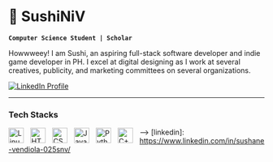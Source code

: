 # 🍣 SushiNiV

**`Computer Science Student | Scholar`**

Howwweey! I am Sushi, an aspiring full-stack software developer and indie game developer in PH. I excel at digital designing as I work at several creatives, publicity, and marketing committees on several organizations. 

<p align="left">
      <a href="www.linkedin.com/in/sushane-vendiola-025snv">
         <img alt="LinkedIn Profile" title="Connect me at LinkedIn" src="https://img.shields.io/badge/linkedin-%230077B5.svg?style=for-the-badge&logo=linkedin&logoColor=white)"/></a> 
   </p>

---

### Tech Stacks

<img align="left" alt="Linux" width="30px" style="padding-right:10px;" src="https://cdn.jsdelivr.net/gh/devicons/devicon/icons/linux/linux-original.svg" />
<img align="left" alt="HTML" width="30px" style="padding-right:10px;" src="https://cdn.jsdelivr.net/gh/devicons/devicon/icons/html5/html5-plain.svg" />
<img align="left" alt="CSS" width="30px" style="padding-right:10px;" src="https://cdn.jsdelivr.net/gh/devicons/devicon/icons/css3/css3-plain.svg" />
<img align="left" alt="JavaScript" width="30px" style="padding-right:10px;" src="https://cdn.jsdelivr.net/gh/devicons/devicon/icons/javascript/javascript-plain.svg" />
<img align="left" alt="Python" width="30px" style="padding-right:10px;" src="https://cdn.jsdelivr.net/gh/devicons/devicon/icons/python/python-plain.svg" />
<img align="left" alt="C++" width="30px" style="padding-right:10px;" src="https://cdn.jsdelivr.net/gh/devicons/devicon/icons/cplusplus/cplusplus-line.svg" />

-->
[linkedin]: https://www.linkedin.com/in/sushane-vendiola-025snv/
